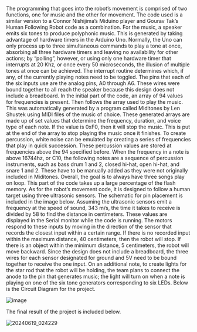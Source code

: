 The programming that goes into the robot’s movement is comprised of two functions, one for music and the other for movement. The code used is a similar version to a Connor Nishijima’s Miduino player and Gourav Tak’s Human Following Robot code as a combination. For the music, a speaker emits six tones to produce polyphonic music. This is generated by taking advantage of hardware timers in the Arduino Uno. Normally, the Uno can only process up to three simultaneous commands to play a tone at once, absorbing all three hardware timers and leaving no availability for other actions; by “polling”, however, or using only one hardware timer that interrupts at 20 Khz, or once every 50 microseconds, the illusion of multiple tones at once can be achieved. The interrupt routine determines which, if any, of the currently playing notes need to be toggled. The pins that each of the six inputs use are the analog pins, A0 through A6. These wires were bound together to all reach the speaker because this design does not include a breadboard. In the initial part of the code, an array of 94 values for frequencies is present. Then follows the array used to play the music. This was automatically generated by a program called Miditones by Len Shustek using MIDI files of the music of choice. These generated arrays are made up of set values that determine the frequency, duration, and voice type of each note. If the value is 0xF0, then it will stop the music. This is put at the end of the array to stop playing the music once it finishes. To create percussion, white noise can be emulated by creating a series of frequencies that play in quick succession. These percussion values are stored at frequencies above the 94 specified before. When the frequency in a note is above 16744hz, or C10, the following notes are a sequence of percussion instruments, such as bass drum 1 and 2, closed hi-hat, open hi-hat, and snare 1 and 2. These have to be manually added as they were not originally included in Miditones. Overall, the goal is to always have three songs play on loop. This part of the code takes up a large percentage of the flash memory. As for the robot’s movement code, it is designed to follow a human target using three ultrasonic sensors. The schematic for pin placement is included in the image below. Assuming the ultrasonic sensors emit a frequency at the speed of sound, 343 m/s, the time it takes to receive is divided by 58 to find the distance in centimeters. These values are displayed in the Serial monitor while the code is running. The motors respond to these inputs by moving in the direction of the sensor that records the closest input within a certain range. If there is no recorded input within the maximum distance, 40 centimeters, then the robot will stop. If there is an object within the minimum distance, 5 centimeters, the robot will move backward.  Since the design does not include a breadboard, the three wires for each sensor designated for ground and 5V need to be bound together to receive the one input. On an additional note, to create lights for the star rod that the robot will be holding, the team plans to connect the anode to the pin that generates music; the light will turn on when a note is playing on one of the six tone generators corresponding to six LEDs. Below is the Circuit Diagram for the project.

![image](https://github.com/pinkious/Human-Following-Robot/assets/119024361/1ac1841e-f000-4b24-bf26-d1f823567a9b)

The final result of the project is included below.

![20240619_024229](https://github.com/pinkious/Human-Following-Robot/assets/119024361/661efee0-3acb-431e-a67a-5d7970fa0572)
